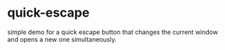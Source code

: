 # quick-escape
simple demo for a quick escape button that changes the current window and opens a new one simultaneously.
